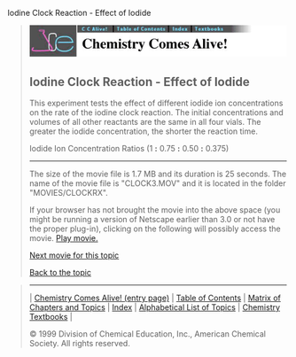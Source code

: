 





 Iodine Clock Reaction - Effect of Iodide
 



> ![Chemistry Comes Alive!](ccahead.gif)
> 
> 
> 
> 
> 
> 
> 
> 
> 
> ## Iodine Clock Reaction - Effect of Iodide
> 
> 
> 
> 
> 
> 
> 
> 
>   
> 
> 
> 
> 
> 
>  This experiment tests the effect of different iodide ion concentrations on the rate of the iodine clock reaction. The initial concentrations and volumes of all other reactants are the same in all four vials. The greater the iodide concentration, the shorter the reaction time.
>  
> 
> 
> 
>  Iodide Ion Concentration Ratios (1
>  **:** 
>  0.75
>  **:** 
>  0.50
>  **:** 
>  0.375)
>  
> 
> 
> 
> 
> 
> 
> 
> ---
> 
> 
>  The size of the movie file is 1.7 MB and its duration is 25 seconds. 
The name of the movie file is "CLOCK3.MOV" 
and it is located in the folder "MOVIES/CLOCKRX".
>  
> 
> 
> 
>  If your browser has not brought the movie into the above space
(you might be running a version of Netscape earlier than 3.0 or
not have the proper plug-in), clicking on the following will
possibly access the movie.
>  [Play movie.](../../MOVIES/CLOCKRX/CLOCK3.MOV) 
> 
> 
> 
> 
> [Next movie for this topic](../../MVHTM/CLOCKRX/CLOCK4.HTM) 
> 
> 
> 
> 
> 
> 
> 
> [Back to the topic](../../MAIN/CLOCKRX/PAGE1.HTM)



> ---
> 
> 
>  |
>  [Chemistry Comes Alive! (entry page)](../../INDEX.HTM) 
>  |
>  [Table of Contents](../../CONTENTS.HTM) 
>  |
>  [Matrix of Chapters and Topics](../../MATRIX.HTM) 
>  |
>  [Index](../../WORDS.HTM) 
>  |
>  [Alphabetical List of Topics](../../ALPHATOP.HTM) 
>  |
>  [Chemistry Textbooks](../../BOOKS.HTM) 
>  |
>  
>  © 1999 Division of Chemical Education, Inc.,
American Chemical Society. All rights reserved.





